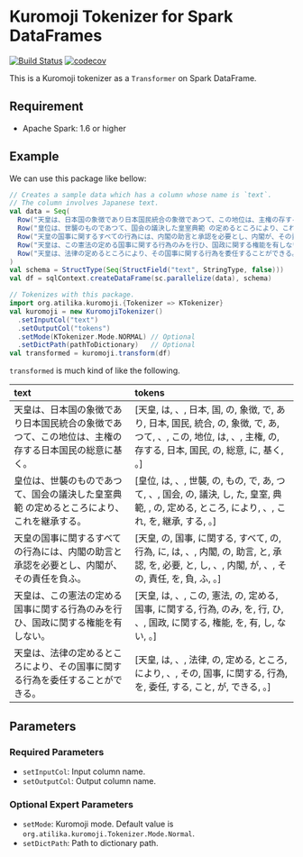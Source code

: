 # Kuromoji Tokenizer for Spark DataFrames

[![Build Status](https://travis-ci.org/yu-iskw/spark-kuromoji-tokenizer.svg?branch=master)](https://travis-ci.org/yu-iskw/spark-kuromoji-tokenizer)
[![codecov](https://codecov.io/gh/yu-iskw/spark-kuromoji-tokenizer/branch/master/graph/badge.svg)](https://codecov.io/gh/yu-iskw/spark-kuromoji-tokenizer)

This is a Kuromoji tokenizer as a `Transformer` on Spark DataFrame.

## Requirement

- Apache Spark: 1.6 or higher

## Example

We can use this package like bellow:

```scala
// Creates a sample data which has a column whose name is `text`.
// The column involves Japanese text.
val data = Seq(
  Row("天皇は、日本国の象徴であり日本国民統合の象徴であつて、この地位は、主権の存する日本国民の総意に基く。"),
  Row("皇位は、世襲のものであつて、国会の議決した皇室典範 の定めるところにより、これを継承する。"),
  Row("天皇の国事に関するすべての行為には、内閣の助言と承認を必要とし、内閣が、その責任を負ふ。"),
  Row("天皇は、この憲法の定める国事に関する行為のみを行ひ、国政に関する権能を有しない。"),
  Row("天皇は、法律の定めるところにより、その国事に関する行為を委任することができる。")
)
val schema = StructType(Seq(StructField("text", StringType, false)))
val df = sqlContext.createDataFrame(sc.parallelize(data), schema)

// Tokenizes with this package.
import org.atilika.kuromoji.{Tokenizer => KTokenizer}
val kuromoji = new KuromojiTokenizer()
  .setInputCol("text")
  .setOutputCol("tokens")
  .setMode(KTokenizer.Mode.NORMAL) // Optional
  .setDictPath(pathToDictionary)   // Optional
val transformed = kuromoji.transform(df)
```

`transformed` is much kind of like the following.

|text                                              |tokens                                                                                                            |
|:--------------------------------------------------|:------------------------------------------------------------------------------------------------------------------|
|天皇は、日本国の象徴であり日本国民統合の象徴であつて、この地位は、主権の存する日本国民の総意に基く。|[天皇, は, 、, 日本, 国, の, 象徴, で, あり, 日本, 国民, 統合, の, 象徴, で, あ, つて, 、, この, 地位, は, 、, 主権, の, 存する, 日本, 国民, の, 総意, に, 基く, 。]|
|皇位は、世襲のものであつて、国会の議決した皇室典範 の定めるところにより、これを継承する。     |[皇位, は, 、, 世襲, の, もの, で, あ, つて, 、, 国会, の, 議決, し, た, 皇室, 典範,  , の, 定める, ところ, により, 、, これ, を, 継承, する, 。]             |
|天皇の国事に関するすべての行為には、内閣の助言と承認を必要とし、内閣が、その責任を負ふ。      |[天皇, の, 国事, に関する, すべて, の, 行為, に, は, 、, 内閣, の, 助言, と, 承認, を, 必要, と, し, 、, 内閣, が, 、, その, 責任, を, 負, ふ, 。]            |
|天皇は、この憲法の定める国事に関する行為のみを行ひ、国政に関する権能を有しない。          |[天皇, は, 、, この, 憲法, の, 定める, 国事, に関する, 行為, のみ, を, 行, ひ, 、, 国政, に関する, 権能, を, 有, し, ない, 。]                            |
|天皇は、法律の定めるところにより、その国事に関する行為を委任することができる。           |[天皇, は, 、, 法律, の, 定める, ところ, により, 、, その, 国事, に関する, 行為, を, 委任, する, こと, が, できる, 。]                                   |


## Parameters

### Required Parameters

- `setInputCol`: Input column name. 
- `setOutputCol`: Output column name.

### Optional Expert Parameters
- `setMode`: Kuromoji mode. Default value is `org.atilika.kuromoji.Tokenizer.Mode.Normal`.
- `setDictPath`: Path to dictionary path.
